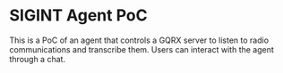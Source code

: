 # SIGINT Agent PoC

This is a PoC of an agent that controls a GQRX server to listen to radio communications and transcribe them. Users can interact with the agent through a chat.
